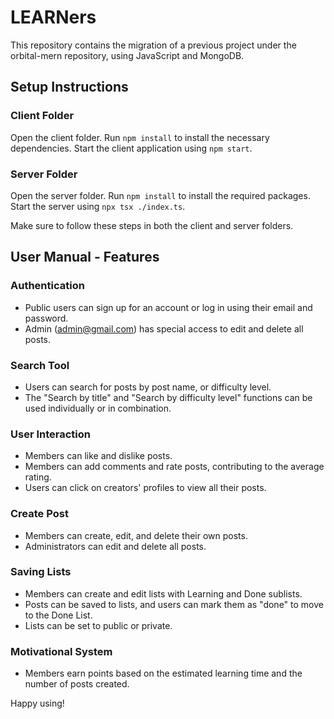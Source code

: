# LEARNers

This repository contains the migration of a previous project under the orbital-mern repository, using JavaScript and MongoDB.

## Setup Instructions
### Client Folder
Open the client folder.
Run `npm install` to install the necessary dependencies.
Start the client application using `npm start`.

### Server Folder
Open the server folder.
Run `npm install` to install the required packages.
Start the server using `npx tsx ./index.ts`.

Make sure to follow these steps in both the client and server folders.

## User Manual - Features
### Authentication
- Public users can sign up for an account or log in using their email and password.
- Admin (admin@gmail.com) has special access to edit and delete all posts.

### Search Tool
- Users can search for posts by post name, or difficulty level.
- The "Search by title" and "Search by difficulty level" functions can be used individually or in combination.

### User Interaction
- Members can like and dislike posts.
- Members can add comments and rate posts, contributing to the average rating.
- Users can click on creators' profiles to view all their posts.

### Create Post
- Members can create, edit, and delete their own posts.
- Administrators can edit and delete all posts.

### Saving Lists
- Members can create and edit lists with Learning and Done sublists.
- Posts can be saved to lists, and users can mark them as "done" to move to the Done List.
- Lists can be set to public or private.

### Motivational System
- Members earn points based on the estimated learning time and the number of posts created.

Happy using!

